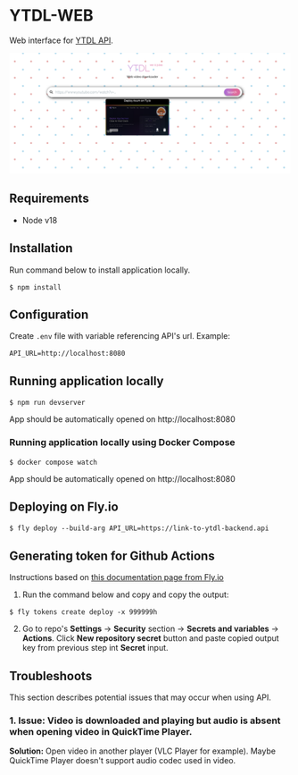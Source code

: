 # YTDL-WEB

Web interface for [YTDL API](https://github.com/deepaerial/ytdl-api).

![YTDL Web Application](docs/web.png)

##  Requirements

* Node v18

## Installation
Run command below to install application locally.
```shell
$ npm install
```
## Configuration
Create `.env` file with variable referencing API's url. Example:
```
API_URL=http://localhost:8080
```

## Running application locally
```
$ npm run devserver
```

App should be automatically opened on http://localhost:8080

### Running application locally using Docker Compose
```
$ docker compose watch
```
App should be automatically opened on http://localhost:8080

## Deploying on Fly.io
```shell
$ fly deploy --build-arg API_URL=https://link-to-ytdl-backend.api
```

## Generating token for Github Actions
Instructions based on [this documentation page from Fly.io](https://fly.io/docs/app-guides/continuous-deployment-with-github-actions/)
1. Run the command below and copy and copy the output:
```
$ fly tokens create deploy -x 999999h
```

2. Go to repo's **Settings** -> **Security** section -> **Secrets and variables** -> **Actions**. Click **New repository secret** button and paste copied output key from previous step int **Secret** input.

## Troubleshoots
This section describes potential issues that may occur when using API.

### 1. Issue: Video is downloaded and playing but audio is absent when opening video in QuickTime Player.
**Solution:** Open video in another player (VLC Player for example). Maybe QuickTime Player doesn't support audio codec used in video.